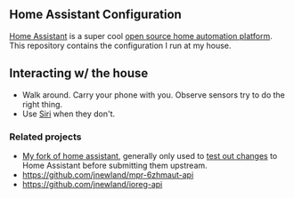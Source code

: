 ## Home Assistant Configuration

[Home Assistant](https://github.com/home-assistant/home-assistant/) is a super cool [open source home automation platform](https://home-assistant.io/). This repository contains the configuration I run at my house.

## Interacting w/ the house

* Walk around. Carry your phone with you. Observe sensors try to do the right thing.
* Use [Siri](./doc/siri.md) when they don't.

### Related projects

* [My fork of home assistant](https://github.com/jnewland/home-assistant), generally only used to [test out changes](https://github.com/jnewland/home-assistant/compare) to Home Assistant before submitting them upstream.
* https://github.com/jnewland/mpr-6zhmaut-api
* https://github.com/jnewland/ioreg-api
